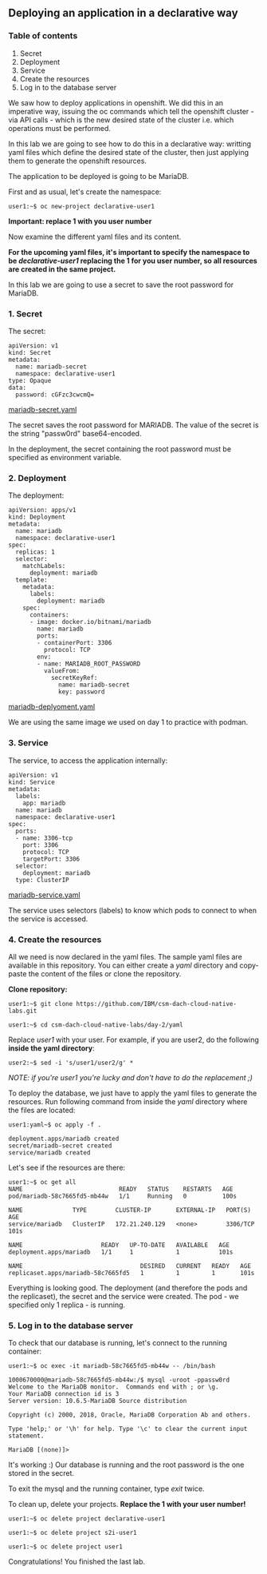 ## Deploying an application in a declarative way 

### Table of contents

1. Secret
2. Deployment
3. Service
4. Create the resources
5. Log in to the database server 

We saw how to deploy applications in openshift. We did this in an imperative way, issuing the oc commands which tell the openshift cluster - via API calls - which is the new desired state of the cluster i.e. which operations must be performed. 

In this lab we are going to see how to do this in a declarative way: writting yaml files which define the desired state of the cluster, then just applying them to generate the openshift resources.

The application to be deployed is going to be MariaDB. 

First and as usual, let's create the namespace:
```
user1:~$ oc new-project declarative-user1
```
__Important: replace 1 with you user number__

Now examine the different yaml files and its content.

__For the upcoming yaml files, it's important to specify the namespace to be _declarative-user1_ replacing the 1 for you user number, so all resources are created in the same project.__

In this lab we are going to use a secret to save the root password for MariaDB.

### 1. Secret

The secret:
```
apiVersion: v1
kind: Secret
metadata:
  name: mariadb-secret
  namespace: declarative-user1 
type: Opaque
data:
  password: cGFzc3cwcmQ=
```
[mariadb-secret.yaml](yaml/mariadb-secret.yaml)

The secret saves the root password for MARIADB. The value of the secret is the string "passw0rd" base64-encoded.

In the deployment, the secret containing the root password must be specified as environment variable.

### 2. Deployment

The deployment:
```
apiVersion: apps/v1
kind: Deployment
metadata:
  name: mariadb
  namespace: declarative-user1 
spec:
  replicas: 1
  selector:
    matchLabels:
      deployment: mariadb
  template:
    metadata:
      labels:
        deployment: mariadb
    spec:
      containers:
      - image: docker.io/bitnami/mariadb
        name: mariadb
        ports:
        - containerPort: 3306
          protocol: TCP
        env:
        - name: MARIADB_ROOT_PASSWORD
          valueFrom:
            secretKeyRef:
              name: mariadb-secret
              key: password
```
[mariadb-deplyoment.yaml](yaml/mariadb-deployment.yaml)

We are using the same image we used on day 1 to practice with podman. 

### 3. Service

The service, to access the application internally:
```
apiVersion: v1
kind: Service
metadata:
  labels:
    app: mariadb
  name: mariadb
  namespace: declarative-user1 
spec:
  ports:
  - name: 3306-tcp
    port: 3306
    protocol: TCP
    targetPort: 3306
  selector:
    deployment: mariadb
  type: ClusterIP
```
[mariadb-service.yaml](yaml/mariadb-service.yaml)

The service uses selectors (labels) to know which pods to connect to when the service is accessed.

### 4. Create the resources

All we need is now declared in the yaml files. The sample yaml files are available in this repository. You can either create a _yaml_ directory and copy-paste the content of the files or clone the repository.

__Clone repository:__
```
user1:~$ git clone https://github.com/IBM/csm-dach-cloud-native-labs.git 

user1:~$ cd csm-dach-cloud-native-labs/day-2/yaml
```

Replace _user1_ with your user. For example, if you are user2, do the following __inside the yaml directory__:
```
user2:~$ sed -i 's/user1/user2/g' *
```
_NOTE: if you're user1 you're lucky and don't have to do the replacement ;)_

To deploy the database, we just have to apply the yaml files to generate the resources. Run following command from inside the _yaml_ directory where the files are located:
```
user1:yaml~$ oc apply -f . 

deployment.apps/mariadb created
secret/mariadb-secret created
service/mariadb created
```

Let's see if the resources are there:
```
user1:~$ oc get all
NAME                           READY   STATUS    RESTARTS   AGE
pod/mariadb-58c7665fd5-mb44w   1/1     Running   0          100s

NAME              TYPE        CLUSTER-IP       EXTERNAL-IP   PORT(S)    AGE
service/mariadb   ClusterIP   172.21.240.129   <none>        3306/TCP   101s

NAME                      READY   UP-TO-DATE   AVAILABLE   AGE
deployment.apps/mariadb   1/1     1            1           101s

NAME                                 DESIRED   CURRENT   READY   AGE
replicaset.apps/mariadb-58c7665fd5   1         1         1       101s
```

Everything is looking good. The deployment (and therefore the pods and the replicaset), the secret and the service were created. The pod - we specified only 1 replica - is running.

### 5. Log in to the database server 

To check that our database is running, let's connect to the running container:
```
user1:~$ oc exec -it mariadb-58c7665fd5-mb44w -- /bin/bash

1000670000@mariadb-58c7665fd5-mb44w:/$ mysql -uroot -ppassw0rd
Welcome to the MariaDB monitor.  Commands end with ; or \g.
Your MariaDB connection id is 3
Server version: 10.6.5-MariaDB Source distribution

Copyright (c) 2000, 2018, Oracle, MariaDB Corporation Ab and others.

Type 'help;' or '\h' for help. Type '\c' to clear the current input statement.

MariaDB [(none)]> 
```

It's working :) Our database is running and the root password is the one stored in the secret.

To exit the mysql and the running container, type _exit_ twice.

To clean up, delete your projects.
__Replace the 1 with your user number!__
```
user1:~$ oc delete project declarative-user1

user1:~$ oc delete project s2i-user1

user1:~$ oc delete project user1
```

Congratulations! You finished the last lab.

